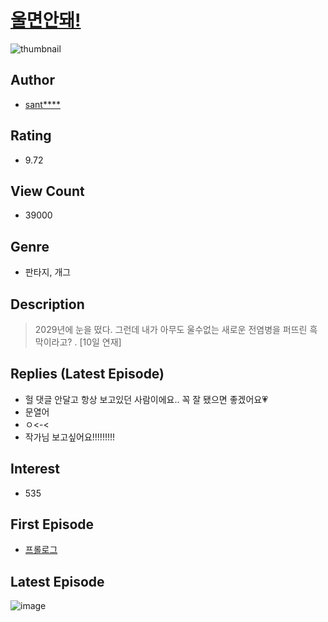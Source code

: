 # [울면안돼!](https://comic.naver.com/bestChallenge/list?titleId=790905)
![thumbnail](https://image-comic.pstatic.net/user_contents_data/challenge_comic/2022/04/21/353859/thumbnail_202x164d6cd9d67_c094_4f21_b861_5bcd835676a6_00001529.JPEG)

## Author
- [sant****](https://comic.naver.com/artistTitle?id=353859)

## Rating
- 9.72

## View Count
- 39000

## Genre
- 판타지, 개그

## Description
> 2029년에 눈을 떴다. 그런데 내가 아무도 울수없는 새로운 전염병을 퍼뜨린 흑막이라고? . [10일 연재]

## Replies (Latest Episode)
- 헐 댓글 안달고 항상 보고있던 사람이에요.. 꼭 잘 됐으면 좋겠어요💗
- 문열어
- ㅇ<-<
- 작가님 보고싶어요!!!!!!!!!

## Interest
- 535

## First Episode
- [프롤로그](https://comic.naver.com/bestChallenge/detail?titleId=790905&no=1)

## Latest Episode
![image](https://image-comic.pstatic.net/user_contents_data/challenge_comic/2022/04/29/353859/upload_7233406847853737523.jpeg)
